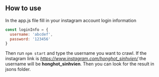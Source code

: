 ## How to use
In the app.js file fill in your instagram account login information

```javascript
const loginInfo = {
  username: 'abcdef',
  password: '123456'
}
```

Then run `npm start` and type the username you want to crawl. If the instagram link is *https://www.instagram.com/honghot_sinhvien/* the username will be **honghot_sinhvien**.
Then you can look for the result in jsons folder.
